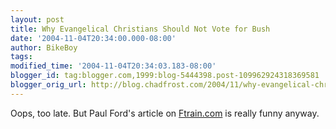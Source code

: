 ```yaml
---
layout: post
title: Why Evangelical Christians Should Not Vote for Bush
date: '2004-11-04T20:34:00.000-08:00'
author: BikeBoy
tags: 
modified_time: '2004-11-04T20:34:03.183-08:00'
blogger_id: tag:blogger.com,1999:blog-5444398.post-109962924318369581
blogger_orig_url: http://blog.chadfrost.com/2004/11/why-evangelical-christians-should-not.shtml
---
```


Oops, too late.  But Paul Ford's article on 
[Ftrain.com](http://ftrain.com/RaptureProblems.html) is really funny anyway. 